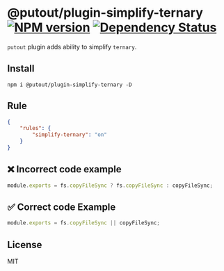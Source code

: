 # @putout/plugin-simplify-ternary [![NPM version][NPMIMGURL]][NPMURL] [![Dependency Status][DependencyStatusIMGURL]][DependencyStatusURL]

[NPMIMGURL]:                https://img.shields.io/npm/v/@putout/plugin-simplify-ternary.svg?style=flat&longCache=true
[NPMURL]:                   https://npmjs.org/package/@putout/plugin-simplify-ternary "npm"

[DependencyStatusURL]:      https://david-dm.org/coderaiser/putout?path=packages/plugin-simplify-ternary
[DependencyStatusIMGURL]:   https://david-dm.org/coderaiser/putout.svg?path=packages/plugin-simplify-ternary

`putout` plugin adds ability to simplify `ternary`.
## Install

```
npm i @putout/plugin-simplify-ternary -D
```

## Rule

```json
{
    "rules": {
        "simplify-ternary": "on"
    }
}
```

## ❌ Incorrect code example

```js
module.exports = fs.copyFileSync ? fs.copyFileSync : copyFileSync;
```

## ✅ Correct code Example

```js
module.exports = fs.copyFileSync || copyFileSync;
```

## License

MIT

